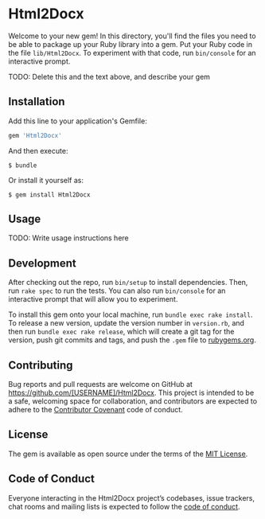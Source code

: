 # Html2Docx

Welcome to your new gem! In this directory, you'll find the files you need to be able to package up your Ruby library into a gem. Put your Ruby code in the file `lib/Html2Docx`. To experiment with that code, run `bin/console` for an interactive prompt.

TODO: Delete this and the text above, and describe your gem

## Installation

Add this line to your application's Gemfile:

```ruby
gem 'Html2Docx'
```

And then execute:

    $ bundle

Or install it yourself as:

    $ gem install Html2Docx

## Usage

TODO: Write usage instructions here

## Development

After checking out the repo, run `bin/setup` to install dependencies. Then, run `rake spec` to run the tests. You can also run `bin/console` for an interactive prompt that will allow you to experiment.

To install this gem onto your local machine, run `bundle exec rake install`. To release a new version, update the version number in `version.rb`, and then run `bundle exec rake release`, which will create a git tag for the version, push git commits and tags, and push the `.gem` file to [rubygems.org](https://rubygems.org).

## Contributing

Bug reports and pull requests are welcome on GitHub at https://github.com/[USERNAME]/Html2Docx. This project is intended to be a safe, welcoming space for collaboration, and contributors are expected to adhere to the [Contributor Covenant](http://contributor-covenant.org) code of conduct.

## License

The gem is available as open source under the terms of the [MIT License](http://opensource.org/licenses/MIT).

## Code of Conduct

Everyone interacting in the Html2Docx project’s codebases, issue trackers, chat rooms and mailing lists is expected to follow the [code of conduct](https://github.com/[USERNAME]/Html2Docx/blob/master/CODE_OF_CONDUCT.md).
